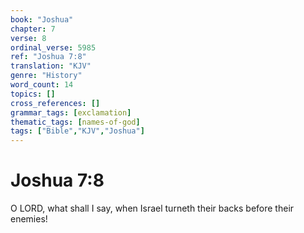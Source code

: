 ```yaml
---
book: "Joshua"
chapter: 7
verse: 8
ordinal_verse: 5985
ref: "Joshua 7:8"
translation: "KJV"
genre: "History"
word_count: 14
topics: []
cross_references: []
grammar_tags: [exclamation]
thematic_tags: [names-of-god]
tags: ["Bible","KJV","Joshua"]
---
```


# Joshua 7:8

O LORD, what shall I say, when Israel turneth their backs before their enemies!
